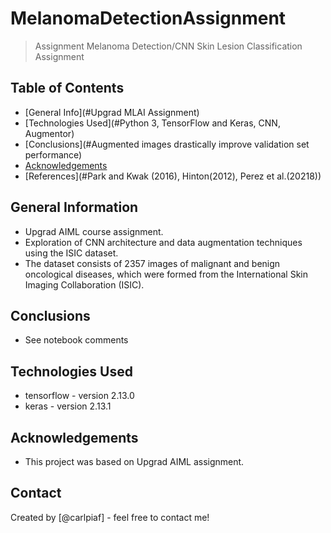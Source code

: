 # MelanomaDetectionAssignment
> Assignment Melanoma Detection/CNN Skin Lesion Classification Assignment


## Table of Contents
* [General Info](#Upgrad MLAI Assignment)
* [Technologies Used](#Python 3, TensorFlow and Keras, CNN, Augmentor)
* [Conclusions](#Augmented images drastically improve validation set performance)
* [Acknowledgements](#acknowledgements)
* [References](#Park and Kwak (2016), Hinton(2012), Perez et al.(20218))

## General Information
- Upgrad AIML course assignment.
- Exploration of CNN architecture and data augmentation techniques using the ISIC dataset.
- The dataset consists of 2357 images of malignant and benign oncological diseases, which were formed from the International Skin Imaging Collaboration (ISIC).

## Conclusions
- See notebook comments


## Technologies Used
- tensorflow - version 2.13.0
- keras - version 2.13.1


## Acknowledgements
- This project was based on Upgrad AIML assignment.


## Contact
Created by [@carlpiaf] - feel free to contact me!

